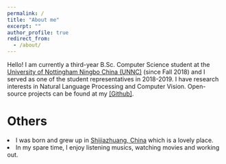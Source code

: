 ```yaml
---
permalink: /
title: "About me"
excerpt: ""
author_profile: true
redirect_from:
  - /about/
---
```


Hello! I am currently a third-year B.Sc. Computer Science student at the <a href="https://www.nottingham.edu.cn/en/">University of Nottingham Ningbo China (UNNC)</a> (since Fall 2018) and I served as one of the student representatives in 2018-2019. I have research interests in Natural Language Processing and Computer Vision. Open-source projects can be found at my <a href='https://github.com/yueyifei0716'>[Github]</a>.


Others
======

<li> I was born and grew up in <a href="https://en.wikipedia.org/wiki/Shijiazhuang">Shijiazhuang, China</a> which is a lovely place.</li>
<li> In my spare time, I enjoy listening musics, watching movies and working out.</li>
